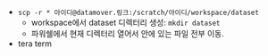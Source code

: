 - `scp -r * 아이디@datamover.링크:/scratch/아이디/workspace/dataset`
    - workspace에서 dataset 디렉터리 생성: `mkdir dataset`
    - 파워쉘에서 현재 디렉터리 열어서 안에 있는 파일 전부 이동.
- tera term